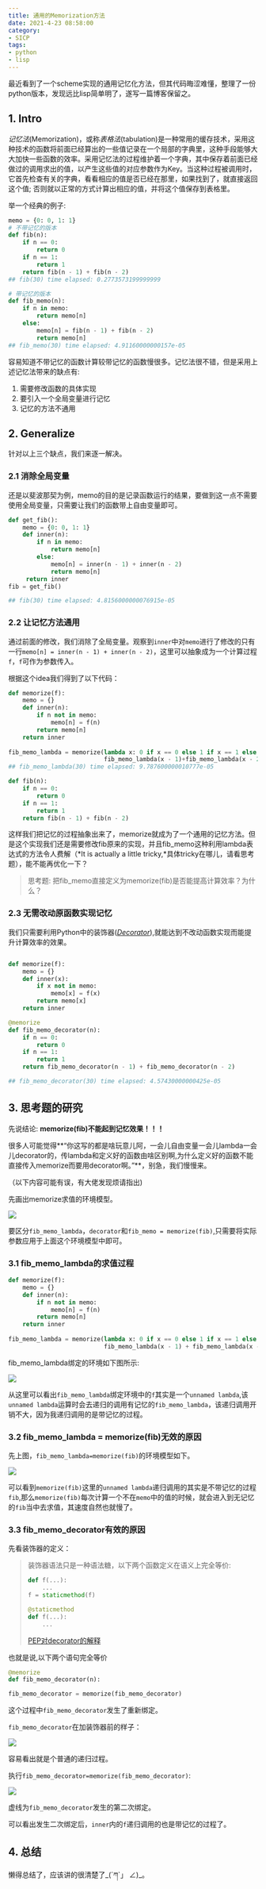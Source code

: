 ```yaml
---
title: 通用的Memorization方法
date: 2021-4-23 08:58:00
category:
- SICP
tags:
- python
- lisp
---
```




最近看到了一个scheme实现的通用记忆化方法，但其代码晦涩难懂，整理了一份python版本，发现远比lisp简单明了，遂写一篇博客保留之。

<!--more-->

## 1. Intro

*记忆法*(Memorization)，或称*表格法*(tabulation)是一种常用的缓存技术，采用这种技术的函数将前面已经算出的一些值记录在一个局部的字典里，这种手段能够大大加快一些函数的效率。采用记忆法的过程维护着一个字典，其中保存着前面已经做过的调用求出的值，以产生这些值的对应参数作为Key。当这种过程被调用时，它首先检查有关的字典，看看相应的值是否已经在那里，如果找到了，就直接返回这个值; 否则就以正常的方式计算出相应的值，并将这个值保存到表格里。

举一个经典的例子:

```python
memo = {0: 0, 1: 1}
# 不带记忆的版本
def fib(n):
    if n == 0:
        return 0
    if n == 1:
        return 1
    return fib(n - 1) + fib(n - 2)
## fib(30) time elapsed: 0.2773573199999999

# 带记忆的版本
def fib_memo(n):
    if n in memo:
        return memo[n]
    else:
        memo[n] = fib(n - 1) + fib(n - 2)
        return memo[n]
## fib_memo(30) time elapsed: 4.91160000000157e-05
```

容易知道不带记忆的函数计算较带记忆的函数慢很多。记忆法很不错，但是采用上述记忆法带来的缺点有:

1. 需要修改函数的具体实现
2. 要引入一个全局变量进行记忆
3. 记忆的方法不通用

## 2. Generalize

针对以上三个缺点，我们来逐一解决。

### 2.1 消除全局变量

还是以斐波那契为例，memo的目的是记录函数运行的结果，要做到这一点不需要使用全局变量，只需要让我们的函数带上自由变量即可。

```python
def get_fib():
    memo = {0: 0, 1: 1}
    def inner(n):
        if n in memo:
            return memo[n]
        else:
            memo[n] = inner(n - 1) + inner(n - 2)
            return memo[n]
     return inner
fib = get_fib()

## fib(30) time elapsed: 4.8156000000076915e-05
```

### 2.2 让记忆方法通用

通过前面的修改，我们消除了全局变量。观察到`inner`中对`memo`进行了修改的只有一行`memo[n] = inner(n - 1) + inner(n - 2)`，这里可以抽象成为一个计算过程`f`，`f`可作为参数传入。

根据这个idea我们得到了以下代码：

```python
def memorize(f):
	memo = {}
	def inner(n):
		if n not in memo:
			memo[n] = f(n)
		return memo[n]
	return inner
	
fib_memo_lambda = memorize(lambda x: 0 if x == 0 else 1 if x == 1 else 
                           fib_memo_lambda(x - 1)+fib_memo_lambda(x - 2))
## fib_memo_lambda(30) time elapsed: 9.787600000010777e-05

def fib(n):
    if n == 0:
        return 0
    if n == 1:
        return 1
    return fib(n - 1) + fib(n - 2)
```

这样我们把记忆的过程抽象出来了，memorize就成为了一个通用的记忆方法。但是这个实现我们还是需要修改fib原来的实现，并且fib_memo这种利用lambda表达式的方法令人费解（*It is actually a little tricky,*具体tricky在哪儿，请看思考题），能不能再优化一下？

> 思考题: 把fib_memo直接定义为memorize(fib)是否能提高计算效率？为什么？

### 2.3 无需改动原函数实现记忆

我们只需要利用Python中的装饰器(*[Decorator](https://docs.python.org/zh-cn/3/glossary.html#term-decorator)*),就能达到不改动函数实现而能提升计算效率的效果。

```python

def memorize(f):
    memo = {}
    def inner(x):
        if x not in memo:
            memo[x] = f(x)
        return memo[x]
    return inner

@memorize
def fib_memo_decorator(n):
    if n == 0:
        return 0
    if n == 1:
        return 1
    return fib_memo_decorator(n - 1) + fib_memo_decorator(n - 2)

## fib_memo_decorator(30) time elapsed: 4.57430000000425e-05
```



## 3. 思考题的研究

先说结论: **memorize(fib)不能起到记忆效果！！！**

很多人可能觉得**“你这写的都是啥玩意儿阿，一会儿自由变量一会儿lambda一会儿decorator的，传lambda和定义好的函数由啥区别啊,为什么定义好的函数不能直接传入memorize而要用decorator啊。”**，别急，我们慢慢来。

（以下内容可能有误，有大佬发现烦请指出)

先画出memorize求值的环境模型。

![](https://raw.githubusercontent.com/JohnsonLee-debug/tuchuang/main/memorize_2.png)

要区分`fib_memo_lambda`，`decorator`和`fib_memo = memorize(fib)`,只需要将实际参数应用于上面这个环境模型中即可。

### 3.1 fib_memo_lambda的求值过程

```python
def memorize(f):
	memo = {}
	def inner(n):
		if n not in memo:
			memo[n] = f(n)
		return memo[n]
	return inner
	
fib_memo_lambda = memorize(lambda x: 0 if x == 0 else 1 if x == 1 else
                           fib_memo_lambda(x - 1) + fib_memo_lambda(x - 2))
```

fib_memo_lambda绑定的环境如下图所示:

![](https://raw.githubusercontent.com/JohnsonLee-debug/tuchuang/main/fib_memo_lambda.png)

从这里可以看出`fib_memo_lambda`绑定环境中的`f`其实是一个`unnamed lambda`,该`unnamed lambda`运算时会去递归的调用有记忆的`fib_memo_lambda`，该递归调用开销不大，因为我递归调用的是带记忆的过程。

### 3.2 fib_memo_lambda = memorize(fib)无效的原因

先上图，`fib_memo_lambda=memorize(fib)`的环境模型如下。

![](https://raw.githubusercontent.com/JohnsonLee-debug/tuchuang/main/fib_memo_lambda_fake.png)

可以看到`memorize(fib)`这里的`unnamed lambda`递归调用的其实是不带记忆的过程`fib`,那么`memorize(fib)`每次计算一个不在`memo`中的值的时候，就会进入到无记忆的`fib`当中去求值，其速度自然也就慢了。

### 3.3 fib_memo_decorator有效的原因

先看装饰器的定义：

> 装饰器语法只是一种语法糖，以下两个函数定义在语义上完全等价:
>
> ```python
> def f(...):
>     ...
> f = staticmethod(f)
> 
> @staticmethod
> def f(...):
>     ...
> ```
>
> [PEP对decorator的解释](https://docs.python.org/zh-cn/3/glossary.html#term-decorator)

也就是说,以下两个语句完全等价

```python
@memorize
def fib_memo_decorator(n):

fib_memo_decorator = memorize(fib_memo_decorator)
```

这个过程中`fib_memo_decorator`发生了重新绑定。

`fib_memo_decorator`在加装饰器前的样子：

![](https://raw.githubusercontent.com/JohnsonLee-debug/tuchuang/main/fib_memo_decorator_before.png)

容易看出就是个普通的递归过程。

执行`fib_memo_decorator=memorize(fib_memo_decorator)`:

![](https://raw.githubusercontent.com/JohnsonLee-debug/tuchuang/main/fib_memo_decorator_after.png)

虚线为`fib_memo_decorator`发生的第二次绑定。

可以看出发生二次绑定后，`inner`内的`f`递归调用的也是带记忆的过程了。

## 4. 总结

懒得总结了，应该讲的很清楚了_(´ཀ`」 ∠)_。